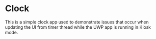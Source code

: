 # Clock
This is a simple clock app used to demonstrate issues that occur when updating the UI from timer thread while the UWP app is running in Kiosk mode.
